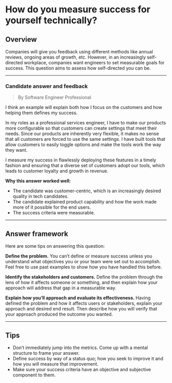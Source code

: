 # How do you measure success for yourself technically?

## Overview
Companies will give you feedback using different methods like annual reviews, ongoing areas of growth, etc. However, in an increasingly self-directed workplace, companies want engineers to set measurable goals for success. This question aims to assess how self-directed you can be.

---

### Candidate answer and feedback
> By Software Engineer Professional

I think an example will explain both how I focus on the customers and how helping them defines my success. 

In my roles as a professional services engineer, I have to make our products more configurable so that customers can create settings that meet their needs. Since our products are inherently very flexible, it makes no sense that all customers are forced to use the same settings. I have built tools that allow customers to easily toggle options and make the tools work the way they want.

I measure my success in flawlessly deploying these features in a timely fashion and ensuring that a diverse set of customers adopt our tools, which leads to customer loyalty and growth in revenue.

**Why this answer worked well:**

* The candidate was customer-centric, which is an increasingly desired quality in tech candidates.
* The candidate explained product capability and how the work made more of it possible for the end users.
* The success criteria were measurable.

---

## Answer framework
Here are some tips on answering this question:

**Define the problem.** You can’t define or measure success unless you understand what objectives you or your team were set out to accomplish. Feel free to use past examples to show how you have handled this before.

**Identify the stakeholders and customers.** Define the problem through the lens of how it affects someone or something, and then explain how your approach will address that gap in a measurable way.

**Explain how you’ll approach and evaluate its effectiveness.** Having defined the problem and how it affects users or stakeholders, explain your approach and desired end result. Then describe how you will verify that your approach produced the outcome you wanted.

---

## Tips

* Don’t immediately jump into the metrics. Come up with a mental structure to frame your answer.
* Define success by way of a status quo; how you seek to improve it and how you will measure that improvement.
* Make sure your success criteria have an objective and subjective component to them.
